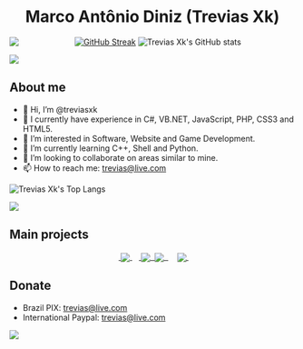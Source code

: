 <h1 align="center">Marco Antônio Diniz (Trevias Xk)</h1>

<div align="center">
   <img src="https://avatars.githubusercontent.com/u/24716901?s=310" align="left"/>


[![GitHub Streak](https://streak-stats.demolab.com?user=treviasxk&theme=transparent&hide_border=true&border_radius=0)](https://git.io/streak-stats)
![Trevias Xk's GitHub stats](https://github-readme-stats.vercel.app/api?username=treviasxk&theme=transparent&show_icons=true&bg_color=00000000&card_width=450&hide_border=true&rank_icon=percentile&hide_title=true)
</div>
   
<img src="https://user-images.githubusercontent.com/73097560/115834477-dbab4500-a447-11eb-908a-139a6edaec5c.gif">

<h2>About me</h2>

- 👋 Hi, I’m @treviasxk
- 📝 I currently have experience in C#, VB.NET, JavaScript, PHP, CSS3 and HTML5.
- 👀 I’m interested in Software, Website and Game Development.
- 🌱 I’m currently learning C++, Shell and Python.
- 💞️ I’m looking to collaborate on areas similar to mine.
- 📫 How to reach me: trevias@live.com

![Trevias Xk's Top Langs](https://github-readme-stats.vercel.app/api/top-langs/?username=treviasxk&theme=transparent&layout=compact&card_width=400&hide_border=true)
</div>

<img src="https://user-images.githubusercontent.com/73097560/115834477-dbab4500-a447-11eb-908a-139a6edaec5c.gif">

<h2>Main projects</h2>
<div align="center">
    &nbsp;<a href="https://github.com/treviasxk/Nethostfire">
     <img align="center" src="https://github-readme-stats.vercel.app/api/pin/?username=treviasxk&repo=Nethostfire&theme=transparent&hide_border=true"/>
   </a>&nbsp;
    &nbsp;<a href="https://github.com/treviasxk/DevTools">
     <img align="center" src="https://github-readme-stats.vercel.app/api/pin/?username=treviasxk&repo=DevTools&theme=transparent&hide_border=true"/>&nbsp;
   </a>
        
   <a href="https://github.com/treviasxk/UnityNanite">
        <img align="center" src="https://github-readme-stats.vercel.app/api/pin/?username=treviasxk&repo=UnityNanite&theme=transparent&hide_border=true"/>&nbsp;
      </a>
&nbsp;
    &nbsp;
   <a href="https://github.com/treviasxk/UbuntuTermuxRoot">
        <img align="center" src="https://github-readme-stats.vercel.app/api/pin/?username=treviasxk&repo=UbuntuTermuxRoot&theme=transparent&hide_border=true"/>&nbsp;
      </a>
</div>


## Donate
 - Brazil
 PIX: trevias@live.com
 - International
 Paypal: trevias@live.com

<img src="https://user-images.githubusercontent.com/73097560/115834477-dbab4500-a447-11eb-908a-139a6edaec5c.gif">
